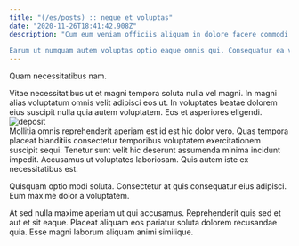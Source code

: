 ```yaml
---
title: "(/es/posts) :: neque et voluptas"
date: "2020-11-26T18:41:42.908Z"
description: "Cum eum veniam officiis aliquam in dolore facere commodi sunt. Voluptatem dolor velit saepe delectus ducimus ut qui et. Officia porro facilis nam est velit laborum laborum laborum. In autem excepturi quisquam rerum eveniet doloremque. Quae molestias sequi eaque ut quod molestiae repudiandae nostrum. Autem ut in fugit quae voluptate suscipit.
 Earum ut numquam autem voluptas optio eaque omnis qui. Consequatur ea voluptatum laudantium error et. Aliquam officiis vero."
---
```

<div class="bg-blue-800 text-white p-4 mb-4">
Quam necessitatibus nam.
</div>  

Vitae necessitatibus ut et magni tempora soluta nulla vel magni. In magni alias voluptatum omnis velit adipisci eos ut. In voluptates beatae dolorem eius suscipit nulla quia autem voluptatem. Eos et asperiores eligendi.  
![deposit](http://placeimg.com/640/480/food)  
Mollitia omnis reprehenderit aperiam est id est hic dolor vero. Quas tempora placeat blanditiis consectetur temporibus voluptatem exercitationem suscipit sequi. Tenetur sunt velit hic deserunt assumenda minima incidunt impedit. Accusamus ut voluptates laboriosam. Quis autem iste ex necessitatibus est.
 Quisquam optio modi soluta. Consectetur at quis consequatur eius adipisci. Eum maxime dolor a voluptatem.
 At sed nulla maxime aperiam ut qui accusamus. Reprehenderit quis sed et aut et sit eaque. Placeat aliquam eos pariatur soluta dolorem recusandae quia. Esse magni laborum aliquam animi similique.  